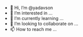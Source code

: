 - 👋 Hi, I’m @yadavson
- 👀 I’m interested in ...
- 🌱 I’m currently learning ...
- 💞️ I’m looking to collaborate on ...
- 📫 How to reach me ...

<!---
yadavson/yadavson is a ✨ special ✨ repository because its `README.md` (this file) appears on your GitHub profile.
You can click the Preview link to take a look at your changes.
--->
